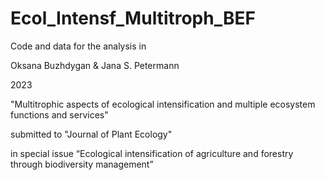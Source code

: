 # Ecol_Intensf_Multitroph_BEF

Code and data for the analysis in 
	
Oksana Buzhdygan & Jana S. Petermann	

2023

"Multitrophic aspects of ecological intensification and multiple ecosystem functions and services"

submitted to "Journal of Plant Ecology"

in special issue “Ecological intensification of agriculture and forestry through biodiversity management”
